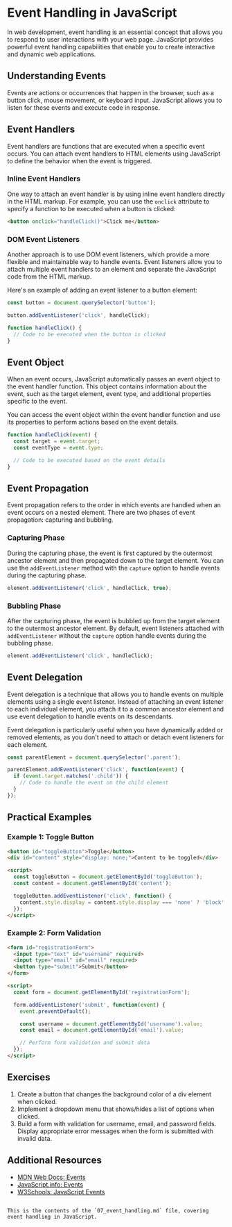 # Event Handling in JavaScript

In web development, event handling is an essential concept that allows you to respond to user interactions with your web page. JavaScript provides powerful event handling capabilities that enable you to create interactive and dynamic web applications.

## Understanding Events

Events are actions or occurrences that happen in the browser, such as a button click, mouse movement, or keyboard input. JavaScript allows you to listen for these events and execute code in response.

## Event Handlers

Event handlers are functions that are executed when a specific event occurs. You can attach event handlers to HTML elements using JavaScript to define the behavior when the event is triggered.

### Inline Event Handlers

One way to attach an event handler is by using inline event handlers directly in the HTML markup. For example, you can use the `onclick` attribute to specify a function to be executed when a button is clicked:

```html
<button onclick="handleClick()">Click me</button>
```

### DOM Event Listeners

Another approach is to use DOM event listeners, which provide a more flexible and maintainable way to handle events. Event listeners allow you to attach multiple event handlers to an element and separate the JavaScript code from the HTML markup.

Here's an example of adding an event listener to a button element:

```javascript
const button = document.querySelector('button');

button.addEventListener('click', handleClick);

function handleClick() {
  // Code to be executed when the button is clicked
}
```

## Event Object

When an event occurs, JavaScript automatically passes an event object to the event handler function. This object contains information about the event, such as the target element, event type, and additional properties specific to the event.

You can access the event object within the event handler function and use its properties to perform actions based on the event details.

```javascript
function handleClick(event) {
  const target = event.target;
  const eventType = event.type;

  // Code to be executed based on the event details
}
```

## Event Propagation

Event propagation refers to the order in which events are handled when an event occurs on a nested element. There are two phases of event propagation: capturing and bubbling.

### Capturing Phase

During the capturing phase, the event is first captured by the outermost ancestor element and then propagated down to the target element. You can use the `addEventListener` method with the `capture` option to handle events during the capturing phase.

```javascript
element.addEventListener('click', handleClick, true);
```

### Bubbling Phase

After the capturing phase, the event is bubbled up from the target element to the outermost ancestor element. By default, event listeners attached with `addEventListener` without the `capture` option handle events during the bubbling phase.

```javascript
element.addEventListener('click', handleClick);
```

## Event Delegation

Event delegation is a technique that allows you to handle events on multiple elements using a single event listener. Instead of attaching an event listener to each individual element, you attach it to a common ancestor element and use event delegation to handle events on its descendants.

Event delegation is particularly useful when you have dynamically added or removed elements, as you don't need to attach or detach event listeners for each element.

```javascript
const parentElement = document.querySelector('.parent');

parentElement.addEventListener('click', function(event) {
  if (event.target.matches('.child')) {
    // Code to handle the event on the child element
  }
});
```

## Practical Examples

### Example 1: Toggle Button

```html
<button id="toggleButton">Toggle</button>
<div id="content" style="display: none;">Content to be toggled</div>

<script>
  const toggleButton = document.getElementById('toggleButton');
  const content = document.getElementById('content');

  toggleButton.addEventListener('click', function() {
    content.style.display = content.style.display === 'none' ? 'block' : 'none';
  });
</script>
```

### Example 2: Form Validation

```html
<form id="registrationForm">
  <input type="text" id="username" required>
  <input type="email" id="email" required>
  <button type="submit">Submit</button>
</form>

<script>
  const form = document.getElementById('registrationForm');

  form.addEventListener('submit', function(event) {
    event.preventDefault();

    const username = document.getElementById('username').value;
    const email = document.getElementById('email').value;

    // Perform form validation and submit data
  });
</script>
```

## Exercises

1. Create a button that changes the background color of a div element when clicked.
2. Implement a dropdown menu that shows/hides a list of options when clicked.
3. Build a form with validation for username, email, and password fields. Display appropriate error messages when the form is submitted with invalid data.

## Additional Resources

- [MDN Web Docs: Events](https://developer.mozilla.org/en-US/docs/Web/Events)
- [JavaScript.info: Events](https://javascript.info/events)
- [W3Schools: JavaScript Events](https://www.w3schools.com/js/js_events.asp)
```

This is the contents of the `07_event_handling.md` file, covering event handling in JavaScript.